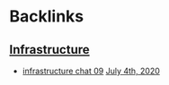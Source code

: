 
# Backlinks
## [Infrastructure](<Infrastructure.md>)
- [infrastructure chat 09](<infrastructure chat 09.md>) [July 4th, 2020](<July 4th, 2020.md>)

